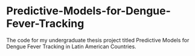 # Predictive-Models-for-Dengue-Fever-Tracking
The code for my undergraduate thesis project titled Predictive Models for Dengue Fever Tracking in Latin American Countries.
